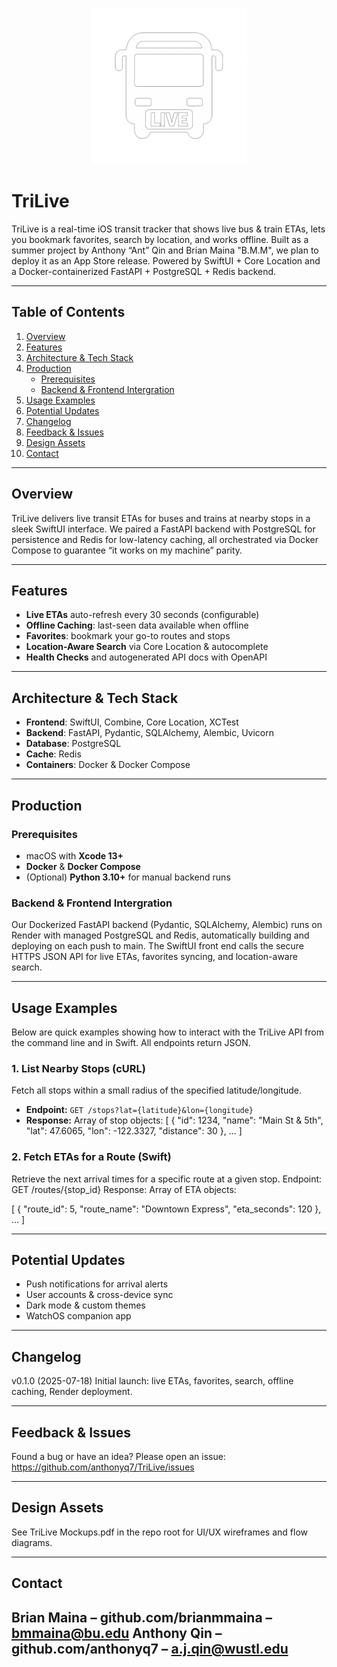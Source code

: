 <p align="center">
  <img src="ios-app/TriLive/Assets.xcassets/TriLiveLogo.imageset/TriLiveLogo.png" width="250" alt="TriLive Logo">
</p>

# TriLive

TriLive is a real-time iOS transit tracker that shows live bus & train ETAs, lets you bookmark favorites, search by location, and works offline. Built as a summer project by Anthony “Ant” Qin and Brian Maina "B.M.M", we plan to deploy it as an App Store release. Powered by SwiftUI + Core Location and a Docker-containerized FastAPI + PostgreSQL + Redis backend.

---

## Table of Contents

1. [Overview](#overview)  
2. [Features](#features)  
3. [Architecture & Tech Stack](#architecture--tech-stack)  
4. [Production](#production)  
   - [Prerequisites](#prerequisites)
   - [Backend & Frontend Intergration](#Backend--Frontend-Intergration)
5. [Usage Examples](#usage-examples)
6. [Potential Updates](#potential-updates)
7. [Changelog](#changelog)
8. [Feedback & Issues](#feedback--issues) 
9. [Design Assets](#design-assets)  
10. [Contact](#contact)  

---

## Overview

TriLive delivers live transit ETAs for buses and trains at nearby stops in a sleek SwiftUI interface. We paired a FastAPI backend with PostgreSQL for persistence and Redis for low-latency caching, all orchestrated via Docker Compose to guarantee “it works on my machine” parity.

---

## Features

- **Live ETAs** auto-refresh every 30 seconds (configurable)  
- **Offline Caching**: last-seen data available when offline  
- **Favorites**: bookmark your go-to routes and stops  
- **Location-Aware Search** via Core Location & autocomplete  
- **Health Checks** and autogenerated API docs with OpenAPI  

---

## Architecture & Tech Stack
- **Frontend**: SwiftUI, Combine, Core Location, XCTest  
- **Backend**: FastAPI, Pydantic, SQLAlchemy, Alembic, Uvicorn  
- **Database**: PostgreSQL  
- **Cache**: Redis  
- **Containers**: Docker & Docker Compose  
---

## Production

### Prerequisites

- macOS with **Xcode 13+**  
- **Docker** & **Docker Compose**  
- (Optional) **Python 3.10+** for manual backend runs

### Backend & Frontend Intergration

Our Dockerized FastAPI backend (Pydantic, SQLAlchemy, Alembic) runs on Render with managed PostgreSQL and Redis, automatically building and deploying on each push to main. The SwiftUI front end calls the secure HTTPS JSON API for live ETAs, favorites syncing, and location-aware search.

---
## Usage Examples

Below are quick examples showing how to interact with the TriLive API from the command line and in Swift. All endpoints return JSON.

### 1. List Nearby Stops (cURL)
Fetch all stops within a small radius of the specified latitude/longitude.  
- **Endpoint:** `GET /stops?lat={latitude}&lon={longitude}`  
- **Response:** Array of stop objects:
  [
    {
      "id": 1234,
      "name": "Main St & 5th",
      "lat": 47.6065,
      "lon": -122.3327,
      "distance": 30
    },
    ...
  ]

### 2. Fetch ETAs for a Route (Swift)
Retrieve the next arrival times for a specific route at a given stop.
Endpoint: GET /routes/{stop_id}
Response: Array of ETA objects:

[
  {
    "route_id": 5,
    "route_name": "Downtown Express",
    "eta_seconds": 120
  },
  ...
]

---
## Potential Updates
- Push notifications for arrival alerts
- User accounts & cross-device sync
- Dark mode & custom themes
- WatchOS companion app

---
## Changelog
v0.1.0 (2025-07-18)
Initial launch: live ETAs, favorites, search, offline caching, Render deployment.

---
## Feedback & Issues
Found a bug or have an idea? Please open an issue:
https://github.com/anthonyq7/TriLive/issues

---
## Design Assets
See TriLive Mockups.pdf in the repo root for UI/UX wireframes and flow diagrams.

---
## Contact
Brian Maina – github.com/brianmmaina – bmmaina@bu.edu
Anthony Qin – github.com/anthonyq7 – a.j.qin@wustl.edu
---

